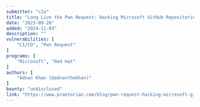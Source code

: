 ```yaml
---
submitter: "c2a"
title: "Long Live the Pwn Request: Hacking Microsoft GitHub Repositories and More"
date: "2023-09-26"
added: "2024-11-03"
description: ""
vulnerabilities: [
    "CI/CD", "Pwn Request"
]
programs: [
    "Microsoft", "Red Hat"
]
authors: [
    "Adnan Khan (@adnanthekhan)"
]
bounty: "undisclosed"
link: "https://www.praetorian.com/blog/pwn-request-hacking-microsoft-github-repositories-and-more/"
---
```




